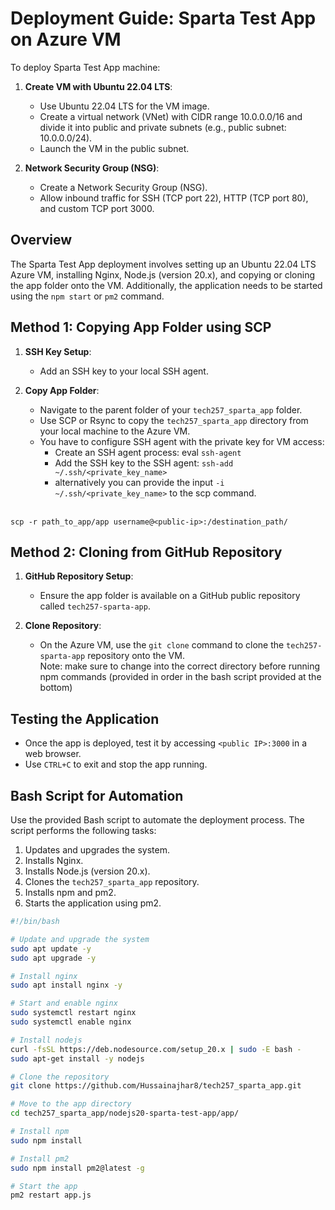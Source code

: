 # Deployment Guide: Sparta Test App on Azure VM

To deploy Sparta Test App machine:

1. **Create VM with Ubuntu 22.04 LTS**:
   - Use Ubuntu 22.04 LTS for the VM image.
   - Create a virtual network (VNet) with CIDR range 10.0.0.0/16 and divide it into public and private subnets (e.g., public subnet: 10.0.0.0/24).
   - Launch the VM in the public subnet.
   
2. **Network Security Group (NSG)**:
   - Create a Network Security Group (NSG).
   - Allow inbound traffic for SSH (TCP port 22), HTTP (TCP port 80), and custom TCP port 3000.

## Overview

The Sparta Test App deployment involves setting up an Ubuntu 22.04 LTS Azure VM, installing Nginx, Node.js (version 20.x), and copying or cloning the app folder onto the VM. Additionally, the application needs to be started using the `npm start` or `pm2` command.

## Method 1: Copying App Folder using SCP

1. **SSH Key Setup**:
   - Add an SSH key to your local SSH agent.

2. **Copy App Folder**:
   - Navigate to the parent folder of your `tech257_sparta_app` folder.
   - Use SCP or Rsync to copy the `tech257_sparta_app` directory from your local machine to the Azure VM.<br>
   - You have to configure SSH agent with the private key for VM access:
     - Create an SSH agent process: eval `ssh-agent`
     - Add the SSH key to the SSH agent: `ssh-add ~/.ssh/<private_key_name>`
     - alternatively you can provide the input `-i ~/.ssh/<private_key_name>` to the scp command.

  <br>`scp -r path_to_app/app username@<public-ip>:/destination_path/`

## Method 2: Cloning from GitHub Repository

1. **GitHub Repository Setup**:
   - Ensure the app folder is available on a GitHub public repository called `tech257-sparta-app`.

2. **Clone Repository**:
   - On the Azure VM, use the `git clone` command to clone the `tech257-sparta-app` repository onto the VM.
  <br> Note: make sure to change into the correct directory before running npm commands (provided in order in the bash script provided at the bottom)

## Testing the Application

- Once the app is deployed, test it by accessing `<public IP>:3000` in a web browser.
- Use `CTRL+C` to exit and stop the app running.

## Bash Script for Automation

Use the provided Bash script to automate the deployment process. The script performs the following tasks:

1. Updates and upgrades the system.
2. Installs Nginx.
3. Installs Node.js (version 20.x).
4. Clones the `tech257_sparta_app` repository.
5. Installs npm and pm2.
6. Starts the application using pm2.

```bash
#!/bin/bash

# Update and upgrade the system
sudo apt update -y
sudo apt upgrade -y

# Install nginx
sudo apt install nginx -y

# Start and enable nginx
sudo systemctl restart nginx
sudo systemctl enable nginx

# Install nodejs
curl -fsSL https://deb.nodesource.com/setup_20.x | sudo -E bash -
sudo apt-get install -y nodejs

# Clone the repository
git clone https://github.com/Hussainajhar8/tech257_sparta_app.git

# Move to the app directory
cd tech257_sparta_app/nodejs20-sparta-test-app/app/

# Install npm
sudo npm install

# Install pm2
sudo npm install pm2@latest -g

# Start the app
pm2 restart app.js